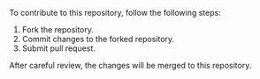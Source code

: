To contribute to this repository, follow the following steps:

1. Fork the repository.
2. Commit changes to the forked repository.
3. Submit pull request.

After careful review, the changes will be merged to this repository.
